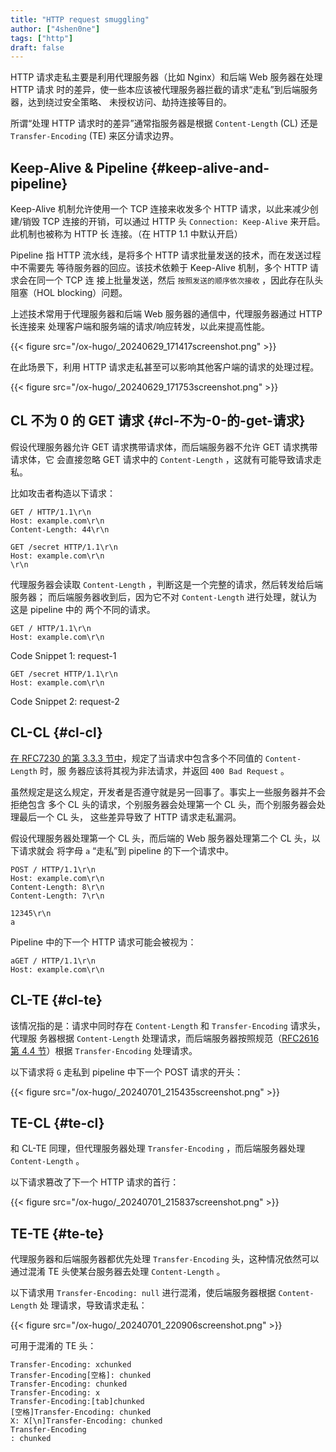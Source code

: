 ```yaml
---
title: "HTTP request smuggling"
author: ["4shen0ne"]
tags: ["http"]
draft: false
---
```


HTTP 请求走私主要是利用代理服务器（比如 Nginx）和后端 Web 服务器在处理 HTTP 请求
时的差异，使一些本应该被代理服务器拦截的请求“走私”到后端服务器，达到绕过安全策略、
未授权访问、劫持连接等目的。

所谓“处理 HTTP 请求时的差异”通常指服务器是根据 `Content-Length` (CL) 还是
`Transfer-Encoding` (TE) 来区分请求边界。


## Keep-Alive &amp; Pipeline {#keep-alive-and-pipeline}

Keep-Alive 机制允许使用一个 TCP 连接来收发多个 HTTP 请求，以此来减少创建/销毁 TCP
连接的开销，可以通过 HTTP 头 `Connection: Keep-Alive` 来开启。此机制也被称为 HTTP 长
连接。（在 HTTP 1.1 中默认开启）

Pipeline 指 HTTP 流水线，是将多个 HTTP 请求批量发送的技术，而在发送过程中不需要先
等待服务器的回应。该技术依赖于 Keep-Alive 机制，多个 HTTP 请求会在同一个 TCP 连
接上批量发送，然后 `按照发送的顺序依次接收` ，因此存在队头阻塞（HOL blocking）问题。

上述技术常用于代理服务器和后端 Web 服务器的通信中，代理服务器通过 HTTP 长连接来
处理客户端和服务端的请求/响应转发，以此来提高性能。

{{< figure src="/ox-hugo/_20240629_171417screenshot.png" >}}

在此场景下，利用 HTTP 请求走私甚至可以影响其他客户端的请求的处理过程。

{{< figure src="/ox-hugo/_20240629_171753screenshot.png" >}}


## CL 不为 0 的 GET 请求 {#cl-不为-0-的-get-请求}

假设代理服务器允许 GET 请求携带请求体，而后端服务器不允许 GET 请求携带请求体，它
会直接忽略 GET 请求中的 `Content-Length` ，这就有可能导致请求走私。

比如攻击者构造以下请求：

```nil
GET / HTTP/1.1\r\n
Host: example.com\r\n
Content-Length: 44\r\n

GET /secret HTTP/1.1\r\n
Host: example.com\r\n
\r\n
```

代理服务器会读取 `Content-Length` ，判断这是一个完整的请求，然后转发给后端服务器；
而后端服务器收到后，因为它不对 `Content-Length` 进行处理，就认为这是 pipeline 中的
两个不同的请求。

```nil
GET / HTTP/1.1\r\n
Host: example.com\r\n
```
<div class="src-block-caption">
  <span class="src-block-number">Code Snippet 1:</span>
  request-1
</div>

```nil
GET /secret HTTP/1.1\r\n
Host: example.com\r\n
```
<div class="src-block-caption">
  <span class="src-block-number">Code Snippet 2:</span>
  request-2
</div>


## CL-CL {#cl-cl}

[在 RFC7230 的第 3.3.3 节中](https://datatracker.ietf.org/doc/html/rfc7230#section-3.3.3)，规定了当请求中包含多个不同值的 `Content-Length` 时，服
务器应该将其视为非法请求，并返回 `400 Bad Request` 。

虽然规定是这么规定，开发者是否遵守就是另一回事了。事实上一些服务器并不会拒绝包含
多个 CL 头的请求，个别服务器会处理第一个 CL 头，而个别服务器会处理最后一个 CL 头，
这些差异导致了 HTTP 请求走私漏洞。

假设代理服务器处理第一个 CL 头，而后端的 Web 服务器处理第二个 CL 头，以下请求就会
将字母 `a` “走私”到 pipeline 的下一个请求中。

```nil
POST / HTTP/1.1\r\n
Host: example.com\r\n
Content-Length: 8\r\n
Content-Length: 7\r\n

12345\r\n
a
```

Pipeline 中的下一个 HTTP 请求可能会被视为：

```nil
aGET / HTTP/1.1\r\n
Host: example.com\r\n
```


## CL-TE {#cl-te}

该情况指的是：请求中同时存在 `Content-Length` 和 `Transfer-Encoding` 请求头，代理服
务器根据 `Content-Length` 处理请求，而后端服务器按照规范（[RFC2616 第 4.4 节](https://datatracker.ietf.org/doc/html/rfc2616#section-4.4)）根据
`Transfer-Encoding` 处理请求。

以下请求将 `G` 走私到 pipeline 中下一个 POST 请求的开头：

{{< figure src="/ox-hugo/_20240701_215435screenshot.png" >}}


## TE-CL {#te-cl}

和 CL-TE 同理，但代理服务器处理 `Transfer-Encoding` ，而后端服务器处理
`Content-Length` 。

以下请求篡改了下一个 HTTP 请求的首行：

{{< figure src="/ox-hugo/_20240701_215837screenshot.png" >}}


## TE-TE {#te-te}

代理服务器和后端服务器都优先处理 `Transfer-Encoding` 头，这种情况依然可以通过混淆
TE 头使某台服务器去处理 `Content-Length` 。

以下请求用 `Transfer-Encoding: null` 进行混淆，使后端服务器根据 `Content-Length` 处
理请求，导致请求走私：

{{< figure src="/ox-hugo/_20240701_220906screenshot.png" >}}

可用于混淆的 TE 头：

```nil
Transfer-Encoding: xchunked
Transfer-Encoding[空格]: chunked
Transfer-Encoding: chunked
Transfer-Encoding: x
Transfer-Encoding:[tab]chunked
[空格]Transfer-Encoding: chunked
X: X[\n]Transfer-Encoding: chunked
Transfer-Encoding
: chunked
```
